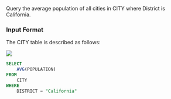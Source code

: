 Query the average population of all cities in CITY where District is California.

### Input Format

The CITY table is described as follows:

<img src="https://s3.amazonaws.com/hr-challenge-images/8137/1449729804-f21d187d0f-CITY.jpg" size=70%>

```SQL
SELECT
    AVG(POPULATION)
FROM
    CITY
WHERE
    DISTRICT = "California"
```